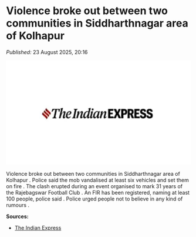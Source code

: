 #  Violence broke out between two communities in Siddharthnagar area of Kolhapur

*Published:* 23 August 2025, 20:16 

![cover](/images/Violence-broke-out-between-two-communities-in-Siddharthnagar-area-of-Kolhapur-11a3f2.jpg)

 Violence broke out between two communities in Siddharthnagar area of Kolhapur . Police said the mob vandalised at least six vehicles and set them on fire . The clash erupted during an event organised to mark 31 years of the Rajebagswar Football Club . An FIR has been registered, naming at least 100 people, police said . Police urged people not to believe in any kind of rumours .


**Sources:**

- [The Indian Express](https://indianexpress.com/article/cities/pune/10-injured-in-clashes-between-two-groups-in-kolhapur-10207574/)
